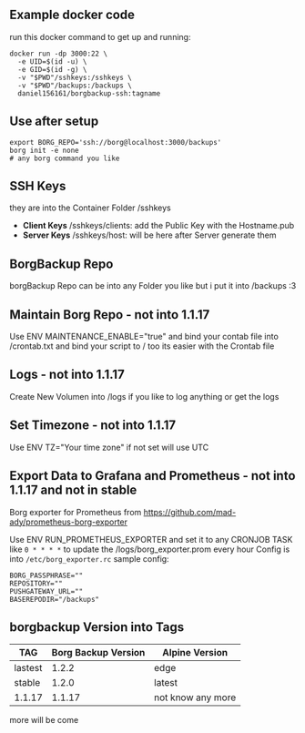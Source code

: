 ## Example docker code
run this docker command to get up and running:

```
docker run -dp 3000:22 \
  -e UID=$(id -u) \
  -e GID=$(id -g) \
  -v "$PWD"/sshkeys:/sshkeys \
  -v "$PWD"/backups:/backups \
  daniel156161/borgbackup-ssh:tagname
```

## Use after setup
```
export BORG_REPO='ssh://borg@localhost:3000/backups'
borg init -e none
# any borg command you like
```


## SSH Keys
they are into the Container Folder /sshkeys

- **Client Keys** /sshkeys/clients:  add the Public Key with the Hostname.pub
- **Server Keys** /sshkeys/host:  will be here after Server generate them


## BorgBackup Repo

borgBackup Repo can be into any Folder you like but i put it into /backups :3

## Maintain Borg Repo - not into 1.1.17
Use ENV MAINTENANCE_ENABLE="true" and bind your contab file into /crontab.txt and bind your script to / too its easier with the Crontab file

## Logs - not into 1.1.17
Create New Volumen into /logs if you like to log anything or get the logs

## Set Timezone - not into 1.1.17
Use ENV TZ="Your time zone" if not set will use UTC

## Export Data to Grafana and Prometheus - not into 1.1.17 and not in stable
Borg exporter for Prometheus from https://github.com/mad-ady/prometheus-borg-exporter

Use ENV RUN_PROMETHEUS_EXPORTER and set it to any CRONJOB TASK like ```0 * * * *``` to update the /logs/borg_exporter.prom every hour
Config is into ```/etc/borg_exporter.rc``` sample config:
```
BORG_PASSPHRASE=""
REPOSITORY=""
PUSHGATEWAY_URL=""
BASEREPODIR="/backups"
```

## borgbackup Version into Tags

| TAG | Borg Backup Version | Alpine Version |
| ----------- | ----------- |  ----------- |
| lastest | 1.2.2                         | edge                 |
| stable    | 1.2.0                         | latest                  |
| 1.1.17  | 1.1.17                       | not know any more |

more will be come
